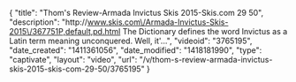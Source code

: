 {
    "title": "Thom's Review-Armada Invictus Skis 2015-Skis.com 29 50",
    "description": "http:\/\/www.skis.com\/Armada-Invictus-Skis-2015\/367751P,default,pd.html The Dictionary defines the word Invictus as a Latin term meaning unconquered. Well, it'...",
    "videoid": "3765195",
    "date_created": "1411361056",
    "date_modified": "1418181990",
    "type": "captivate",
    "layout": "video",
    "url": "\/v\/thom-s-review-armada-invictus-skis-2015-skis-com-29-50\/3765195"
}